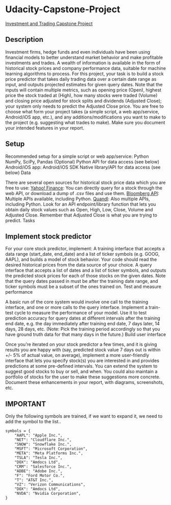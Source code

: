# Udacity-Capstone-Project

[Investment and Trading Capstone Project](https://docs.google.com/document/d/1ycGeb1QYKATG6jvz74SAMqxrlek9Ed4RYrzWNhWS-0Q/pub)


## Description

Investment firms, hedge funds and even individuals have been using financial models to better understand market behavior and make profitable investments and trades. A wealth of information is available in the form of historical stock prices and company performance data, suitable for machine learning algorithms to process.
For this project, your task is to build a stock price predictor that takes daily trading data over a certain date range as input, and outputs projected estimates for given query dates. Note that the inputs will contain multiple metrics, such as opening price (Open), highest price the stock traded at (High), how many stocks were traded (Volume) and closing price adjusted for stock splits and dividends (Adjusted Close); your system only needs to predict the Adjusted Close price.
You are free to choose what form your project takes (a simple script, a web app/service, Android/iOS app, etc.), and any additions/modifications you want to make to the project (e.g. suggesting what trades to make). Make sure you document your intended features in your report.

## Setup

Recommended setup for a simple script or web app/service:
Python
NumPy, SciPy, Pandas
(Optional) Python API for data access (see below)
Android/iOS app:
Android/iOS SDK
Native library/API for data access (see below)
Data

There are several open sources for historical stock price data which you are free to use:
[Yahoo! Finance](https://finance.yahoo.com): You can directly query for a stock through the web API, or download a dump of .csv files and use them.
[Bloomberg API](https://www.bloomberg.com/professional/support/api-library/): Multiple APIs available, including Python.
[Quandl](https://data.nasdaq.com/publishers/QDL): Also multiple APIs, including Python.
Look for an API endpoint/library function that lets you obtain daily stock values such as Open, High, Low, Close, Volume and Adjusted Close. Remember that Adjusted Close is what you are trying to predict.
Tasks

## Implement stock predictor
For your core stock predictor, implement:
A training interface that accepts a data range (start_date, end_date) and a list of ticker symbols (e.g. GOOG, AAPL), and builds a model of stock behavior. Your code should read the desired historical prices from the data source of your choice.
A query interface that accepts a list of dates and a list of ticker symbols, and outputs the predicted stock prices for each of those stocks on the given dates. Note that the query dates passed in must be after the training date range, and ticker symbols must be a subset of the ones trained on.
Test and measure performance

A basic run of the core system would involve one call to the training interface, and one or more calls to the query interface. Implement a train-test cycle to measure the performance of your model. Use it to test prediction accuracy for query dates at different intervals after the training end date, e.g. the day immediately after training end date, 7 days later, 14 days, 28 days, etc.
(Note: Pick the training period accordingly so that you have ground truth data for that many days in the future.)
Build user interface

Once you’re iterated on your stock predictor a few times, and it is giving results you are happy with (say, predicted stock value 7 days out is within +/- 5% of actual value, on average), implement a more user-friendly interface that lets you specify stock(s) you are interested in and provides predictions at some pre-defined intervals.
You can extend the system to suggest good stocks to buy or sell, and when. You could also maintain a portfolio of stocks for the user to make these suggestions more concrete. Document these enhancements in your report, with diagrams, screenshots, etc.

## IMPORTANT ##
Only the following symbols are trained, if we want to expand it, we need to add the symbol to the list..

```
symbols = {
    "AAPL": "Apple Inc.",
    "NET": "Cloudflare Inc.",
    "SNOW": "Snowflake Inc.",
    "MSFT": "Microsoft Corporation",
    "META": "Meta Platforms Inc.",
    "TSLA": "Tesla Inc.",
    "DOX": "Amdocs Ltd",
    "CRM": "Salesforce Inc.",
    "ADBE": "Adobe Inc.",
    "F": "Ford Motor Co.",
    "T": "AT&T Inc.",
    "VZ": "Verizon Communications",
    "DOX": "Amdocs Ltd",
    "NVDA": "Nvidia Corporation",
}
```